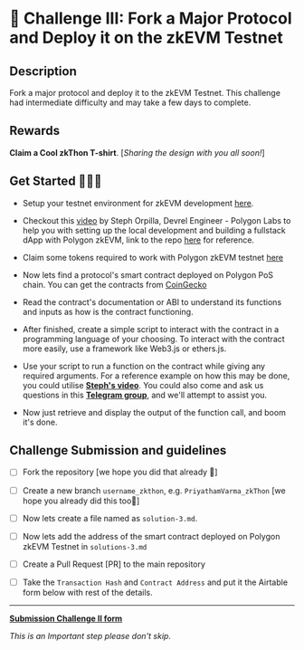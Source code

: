 # 🌳 Challenge III: Fork a Major Protocol and Deploy it on the zkEVM Testnet 


## Description
Fork a major protocol and deploy it to the zkEVM Testnet. This challenge had intermediate difficulty and may take a few days to complete.

## Rewards
**Claim a Cool zkThon T-shirt**. [*Sharing the design with you all soon!*]

## Get Started 🏃🏻‍♂️

- Setup your testnet environment for zkEVM development [here](https://wiki.polygon.technology/docs/zkEVM/develop#connecting-to-zkevm).

- Checkout this [video](https://www.youtube.com/watch?v=GNBHDCGFxtw) by Steph Orpilla, Devrel Engineer - Polygon Labs to help you with setting up the local development and building a fullstack dApp with Polygon zkEVM, link to the repo [here](https://github.com/oceans404/fullstack-zkevm) for reference. 
    
- Claim some tokens required to work with Polygon zkEVM testnet [here](https://wiki.polygon.technology/docs/zkEVM/develop#bridge-assets-to-zkevm) 

- Now lets find a protocol's smart contract deployed on Polygon PoS chain. You can get the contracts from [CoinGecko](https://www.coingecko.com/)

- Read the contract's documentation or ABI to understand its functions and inputs as how is the contract functioning. 

- After finished, create a simple script to interact with the contract in a programming language of your choosing. To interact with the contract more easily, use a framework like Web3.js or ethers.js.

- Use your script to run a function on the contract while giving any required arguments. For a reference example on how this may be done, you could utilise [**Steph's video**](https://youtu.be/GNBHDCGFxtw). You could also come and ask us questions in this [**Telegram group**](https://t.me/zkThon), and we'll attempt to assist you.

- Now just retrieve and display the output of the function call, and boom it's done.

## Challenge Submission and guidelines

- [ ] Fork the repository [we hope you did that already 💫] 

- [ ] Create a new branch  `username_zkthon`, e.g.  `PriyathamVarma_zkThon`  [we hope you already did this too💫] 

- [ ] Now lets create a file named as `solution-3.md`.

- [ ] Now lets add the address of the smart contract deployed on Polygon zkEVM Testnet in `solutions-3.md`

- [ ] Create a Pull Request [PR] to the main repository

- [ ] Take the `Transaction Hash` and `Contract Address` and put it the Airtable form below with rest of the details. 

-------

[**Submission Challenge II form**](https://airtable.com/shr21z0FfPImZfYBQ)

*This is an Important step please don't skip.*
